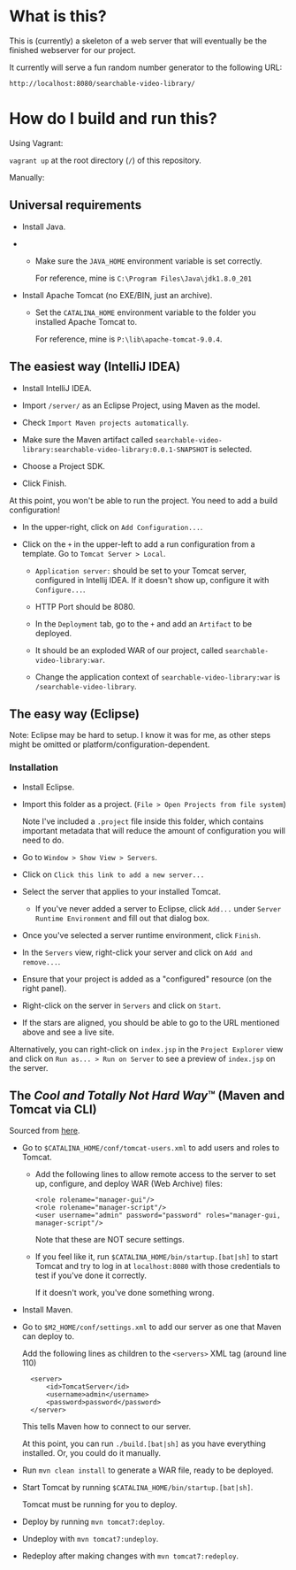 # What is this?

This is (currently) a skeleton of a web server that will eventually be the
finished webserver for our project.

It currently will serve a fun random number generator to the following URL:

    http://localhost:8080/searchable-video-library/

# How do I build and run this?

Using Vagrant:

`vagrant up` at the root directory (`/`) of this repository.

Manually:

## Universal requirements

- Install Java.
- 
  - Make sure the `JAVA_HOME` environment variable is set correctly.
    
    For reference, mine is `C:\Program Files\Java\jdk1.8.0_201`


- Install Apache Tomcat (no EXE/BIN, just an archive).
  - Set the `CATALINA_HOME` environment variable to the folder you installed
    Apache Tomcat to.
  
    For reference, mine is `P:\lib\apache-tomcat-9.0.4`.

## The easiest way (IntelliJ IDEA)

- Install IntelliJ IDEA.

- Import `/server/` as an Eclipse Project, using Maven as the model.

- Check `Import Maven projects automatically`.

- Make sure the Maven artifact called `searchable-video-library:searchable-video-library:0.0.1-SNAPSHOT` is selected.

- Choose a Project SDK.

- Click Finish.

At this point, you won't be able to run the project. You need to add a build configuration!

- In the upper-right, click on `Add Configuration...`.

- Click on the `+` in the upper-left to add a run configuration from a template. Go to `Tomcat Server > Local`.

  - `Application server:` should be set to your Tomcat server, configured in Intellij IDEA. If it doesn't show up, configure it with `Configure...`.
  
  - HTTP Port should be 8080.

  - In the `Deployment` tab, go to the `+` and add an `Artifact` to be deployed.

  - It should be an exploded WAR of our project, called `searchable-video-library:war`.
  
  - Change the application context of `searchable-video-library:war` is `/searchable-video-library`.
  
## The easy way (Eclipse)

Note: Eclipse may be hard to setup. I know it was for me, as other steps might be omitted or platform/configuration-dependent.

### Installation

- Install Eclipse.

- Import this folder as a project. (`File > Open Projects from file system`)

  Note I've included a `.project` file inside
  this folder, which contains important metadata that will reduce the amount of
  configuration you will need to do.

- Go to `Window > Show View > Servers`.

- Click on `Click this link to add a new server...`

- Select the server that applies to your installed Tomcat.
  - If you've never added a server to Eclipse, click `Add...` under `Server
    Runtime Environment` and fill out that dialog box.

- Once you've selected a server runtime environment, click `Finish`.

- In the `Servers` view, right-click your server and click on `Add and
  remove...`.

- Ensure that your project is added as a "configured" resource (on the right
  panel).

- Right-click on the server in `Servers` and click on `Start`.

- If the stars are aligned, you should be able to go to the URL mentioned above
  and see a live site.

Alternatively, you can right-click on `index.jsp` in the `Project Explorer` view
and click on `Run as... > Run on Server` to see a preview of `index.jsp` on the
server.

## The *Cool and Totally Not Hard Way*™ (Maven and Tomcat via CLI)

Sourced from [here](https://www.baeldung.com/tomcat-deploy-war).

- Go to `$CATALINA_HOME/conf/tomcat-users.xml` to add users and roles to Tomcat.
  - Add the following lines to allow remote access to the server to set up,
    configure, and deploy WAR (Web Archive) files:

        <role rolename="manager-gui"/>
        <role rolename="manager-script"/>
        <user username="admin" password="password" roles="manager-gui, manager-script"/>
        
    Note that these are NOT secure settings.
    
  - If you feel like it, run `$CATALINA_HOME/bin/startup.[bat|sh]` to start Tomcat
    and try to log in at `localhost:8080` with those credentials to test if
    you've done it correctly.
    
    If it doesn't work, you've done something wrong.

- Install Maven.
  
- Go to `$M2_HOME/conf/settings.xml` to add our server as one that Maven can
  deploy to.
  
  Add the following lines as children to the `<servers>` XML tag (around line
  110)
  
        <server>
            <id>TomcatServer</id>
            <username>admin</username>
            <password>password</password>
        </server>
        
  This tells Maven how to connect to our server.
  
  At this point, you can run `./build.[bat|sh]` as you have everything installed.
  Or, you could do it manually.

- Run `mvn clean install` to generate a WAR file, ready to be deployed.

- Start Tomcat by running `$CATALINA_HOME/bin/startup.[bat|sh]`.

  Tomcat must be running for you to deploy.

- Deploy by running `mvn tomcat7:deploy`.

- Undeploy with `mvn tomcat7:undeploy`.

- Redeploy after making changes with `mvn tomcat7:redeploy`.
